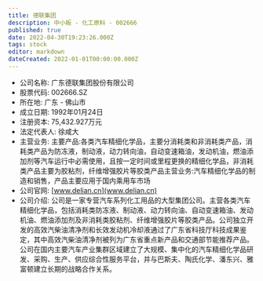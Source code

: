 ```yaml
---
title: 德联集团
description: 中小板 - 化工原料 - 002666
published: true
date: 2022-04-30T19:23:26.000Z
tags: stock
editor: markdown
dateCreated: 2022-01-01T00:00:00.000Z
---
```


- 公司名称: 广东德联集团股份有限公司
- 股票代码: 002666.SZ
- 所在地: 广东 - 佛山市
- 成立日期: 1992年01月24日
- 注册资本: 75,432.927万元
- 法定代表人: 徐咸大
- 主营业务: 主要产品:各类汽车精细化学品，主要分消耗类和非消耗类产品，消耗类产品为防冻液，制动液，动力转向油，自动变速箱油，发动机油，燃油添加剂等汽车运行中必需使用，且按一定时间或里程更换的精细化学品，非消耗类产品主要为胶粘剂，纤维增强胶片等胶类产品主营业务:汽车精细化学品的制造和销售，产品主要应用于国内乘用车市场
- 公司官网: [www.delian.cn](www.delian.cn)
- 公司介绍: 公司是一家专营汽车系列化工用品的大型集团公司。主营各类汽车精细化学品，包括消耗类防冻液、制动液、动力转向油、自动变速箱油、发动机油、燃油添加剂及非消耗类胶粘剂、纤维增强胶片等胶类产品。公司独立开发的高效汽柴油清净剂和长效发动机冷却液通过了广东省科技厅科技成果鉴定，其中高效汽柴油清净剂被列为广东省重点新产品和交通部节能推荐产品。公司在国内主要汽车产业集群区域建立了大规模、集中化的汽车精细化学品研发、采购、生产、供应综合性服务平台，并与巴斯夫、陶氏化学、潘东兴、雅富顿建立长期的战略合作关系。


